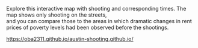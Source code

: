 Explore this interactive map with shooting and corresponding times. The map shows only shooting on the streets,<br>
 and you can compare those to the areas in which dramatic changes in rent prices of poverty levels had been observed before the shootings.

https://oba2311.github.io/austin-shooting.github.io/